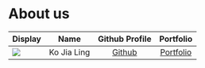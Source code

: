 # About us

Display |    Name     |           Github Profile            | Portfolio 
--------|:-----------:|:-----------------------------------:|:---------:
![](https://via.placeholder.com/100.png?text=Photo) | Ko Jia Ling | [Github](https://github.com/kobot7) | [Portfolio](docs/team/johndoe.md)
